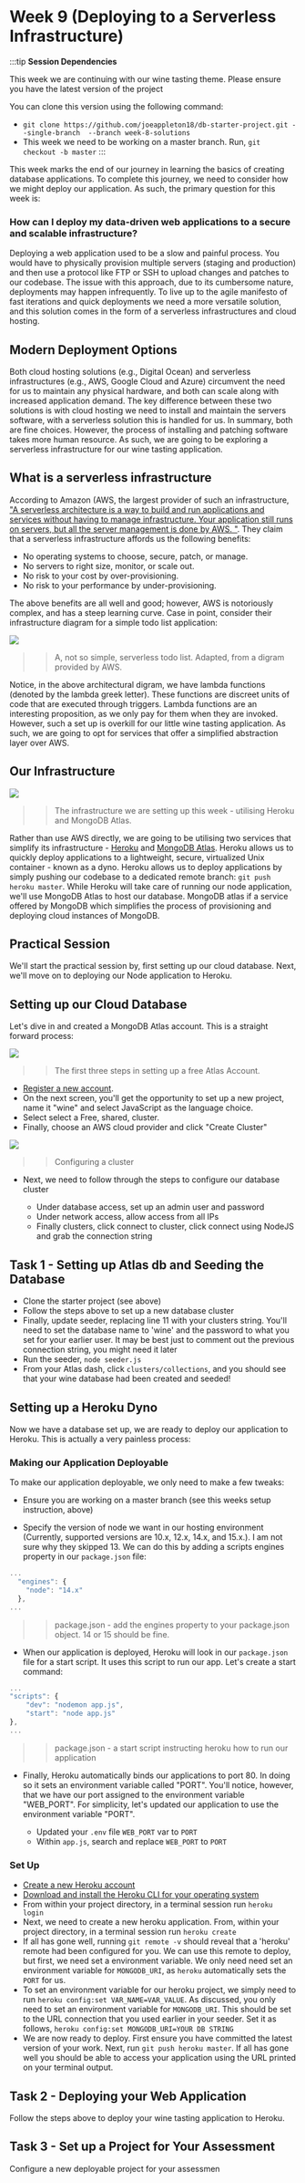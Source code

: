 # Week 9 (Deploying to a Serverless Infrastructure)

  
  :::tip
  **Session Dependencies**

  This week we are continuing with our wine tasting theme. Please ensure you have the latest version 
  of the project
   
  You can clone this version using the following command:
  
  - `git clone https://github.com/joeappleton18/db-starter-project.git --single-branch  --branch week-8-solutions`
  - This week we need to be working on a master branch. Run, `git checkout -b master`
  :::
  
  

This week marks the end of our journey in learning the basics of creating database applications. To complete this journey, we need to consider how we might deploy our application.  As such, the primary question for this week is:

### How can I deploy my data-driven web applications to a secure and scalable infrastructure?

Deploying a web application used to be a slow and painful process. You would have to physically provision multiple servers (staging and production) and then use a protocol like FTP or SSH to upload changes and patches to our codebase.  The issue with this approach, due to its cumbersome nature, deployments may happen infrequently. To live up to the agile manifesto of fast iterations and quick deployments we need a more versatile solution, and this solution comes in the form of a serverless infrastructures and cloud hosting.

## Modern Deployment Options 

Both cloud hosting solutions (e.g., Digital Ocean) and serverless infrastructures  (e.g., AWS, Google Cloud and Azure)  circumvent the need for us to maintain any physical hardware, and both can scale along with increased application demand. The key difference between these two solutions is with cloud hosting we need to install and maintain the servers software, with a serverless solution this is handled for us. In summary, both are fine choices. However, the process of installing and patching software takes more human resource. As such, we are going to be exploring a serverless infrastructure for our wine tasting application. 

## What is a serverless infrastructure  

According to Amazon (AWS, the largest provider of such an infrastructure, ["A serverless architecture is a way to build and run applications and services without having to manage infrastructure. Your application still runs on servers, but all the server management is done by AWS. "](https://aws.amazon.com/lambda/serverless-architectures-learn-more/). They claim that a serverless infrastructure affords us the following benefits:

- No operating systems to choose, secure, patch, or manage.
- No servers to right size, monitor, or scale out.
- No risk to your cost by over-provisioning.
- No risk to your performance by under-provisioning.

The above benefits are all well and good; however, AWS is notoriously complex, and has a steep learning curve. Case in point, consider their infrastructure diagram for a simple todo list application:


<img src="https://joeappleton18.github.io/data-management-2021-notes/images/aws-infrastructure.png" />

>> A, not so simple, serverless todo list. Adapted, from a digram provided by AWS.

Notice, in the above architectural digram, we have lambda functions (denoted by the lambda greek letter). These functions are discreet units of code that are executed through triggers. Lambda functions are an interesting proposition, as we only pay for them when they are invoked. However, such a set up is overkill for our little wine tasting application. As such, we are going to opt for services that offer a simplified abstraction layer over AWS. 

## Our Infrastructure

<img src="https://joeappleton18.github.io/data-management-2021-notes/images/wine-infrastructure.png" />

>> The infrastructure we are setting up this week - utilising Heroku and MongoDB Atlas.

Rather than use AWS directly, we are going to be utilising two services that simplify its infrastructure - [Heroku](https://devcenter.heroku.com/) and [MongoDB Atlas](https://www.mongodb.com/cloud/atlas/register). Heroku allows us to quickly deploy  applications to a lightweight, secure, virtualized Unix container - known as a dyno. Heroku allows us to deploy applications by simply pushing our codebase to a dedicated remote branch: `git push heroku master`.  While Heroku will take care of running our node application, we'll use MongoDB Atlas to host our database. MongoDB atlas if a service offered by MongoDB which simplifies the process of provisioning and deploying cloud instances of MongoDB. 

## Practical Session 

We'll start the practical session by, first setting up our cloud database. Next, we'll move on to deploying our Node application to Heroku.

## Setting up our Cloud Database 

Let's dive in and created a MongoDB Atlas account. This is a straight forward process:

<img src="https://joeappleton18.github.io/data-management-2021-notes/images/set-up-a-atlas-account.png" />

>> The first three steps in setting up a free Atlas Account.

- [Register a new account](https://www.mongodb.com/cloud/atlas/register).
- On the next screen, you'll get the opportunity to set up a new project, name it "wine" and select JavaScript as the language choice. 
- Select select a Free, shared, cluster.
- Finally, choose an AWS cloud provider and click "Create Cluster"


<img src="https://joeappleton18.github.io/data-management-2021-notes/images/configuring-your-cluster.png" />

>> Configuring a cluster

- Next, we need to follow through the steps to configure our database cluster

    -   Under database access, set up an admin user and password 
    -   Under network access, allow access from all IPs
    -   Finally clusters, click connect to cluster, click connect using NodeJS and grab the  connection string 
    

## Task 1 - Setting up Atlas db and Seeding the Database 

- Clone the starter project (see above)
- Follow the steps above to set up a new database cluster
- Finally, update seeder, replacing line 11 with your clusters string. You'll need to set the database name to 'wine' and the password to what you set for your earlier user. It may be best just to comment out the previous connection string, you might need it later
- Run the seeder, `node seeder.js`
- From your Atlas dash, click `clusters/collections`, and you should see that your wine database had been created and seeded!

## Setting up a Heroku Dyno

Now we have a database set up, we are ready to deploy our application to Heroku. This is actually a very painless process: 

### Making our Application Deployable

To make our application deployable, we only need to make a few tweaks:

- Ensure you are working on a master branch (see this weeks setup instruction, above)

- Specify the version of node we want in our hosting environment (Currently, supported versions are 10.x, 12.x, 14.x, and 15.x.). I am not sure why they skipped 13. We can do this by adding a scripts engines property in our `package.json` file:

```JavaScript
...
  "engines": {
    "node": "14.x"
  },
...
```
>> package.json -  add the engines property to your package.json object. 14 or 15 should be fine.

- When our application is deployed, Heroku will look in our `package.json` file for a start script. It uses this script to run our app. Let's create a start command:

```JavaScript
...
"scripts": {
    "dev": "nodemon app.js",
    "start": "node app.js"
},
...
```
>> package.json -  a start script instructing heroku how to run our application

- Finally, Heroku automatically binds our applications to port 80. In doing so it sets an environment variable called "PORT". You'll notice, however, that we have our port assigned to the environment variable "WEB_PORT". For simplicity, let's updated our application to use the environment variable "PORT".

    - Updated your `.env` file `WEB_PORT` var to `PORT`
    - Within `app.js`, search and replace `WEB_PORT` to `PORT` 

### Set Up

- [Create a new Heroku account](https://signup.heroku.com/signup/dc)
- [Download and install the Heroku CLI for your operating system](https://devcenter.heroku.com/articles/heroku-cli#download-and-install)
- From within your project directory, in a terminal session run  `heroku login` 
- Next, we need to create a new heroku application. From, within your project directory, in a terminal session run  `heroku create` 
- If all has gone well, running `git remote -v` should reveal that a 'heroku' remote had been configured for you. We can use this remote to deploy, but first, we need set a environment variable. We only need need set an environment variable for `MONGODB_URI`, as `heroku` automatically sets the `PORT` for us.  
- To set an environment variable for our heroku project, we simply need to run `heroku config:set VAR_NAME=VAR_VALUE`. As discussed, you only need to set an environment variable for `MONGODB_URI`. This should be set to the URL connection that you used earlier in your seeder. Set it as follows, `heroku config:set MONGODB_URI=YOUR DB STRING`
- We are now ready to deploy. First ensure you have committed the latest version of your work. Next, run `git push heroku master`. If all has gone well you should be able to access your application using the URL printed on your terminal output.

## Task 2 - Deploying your Web Application

Follow the steps above to deploy your wine tasting application to Heroku.

## Task 3 - Set up a Project for Your Assessment

Configure a new deployable project for your assessmen









